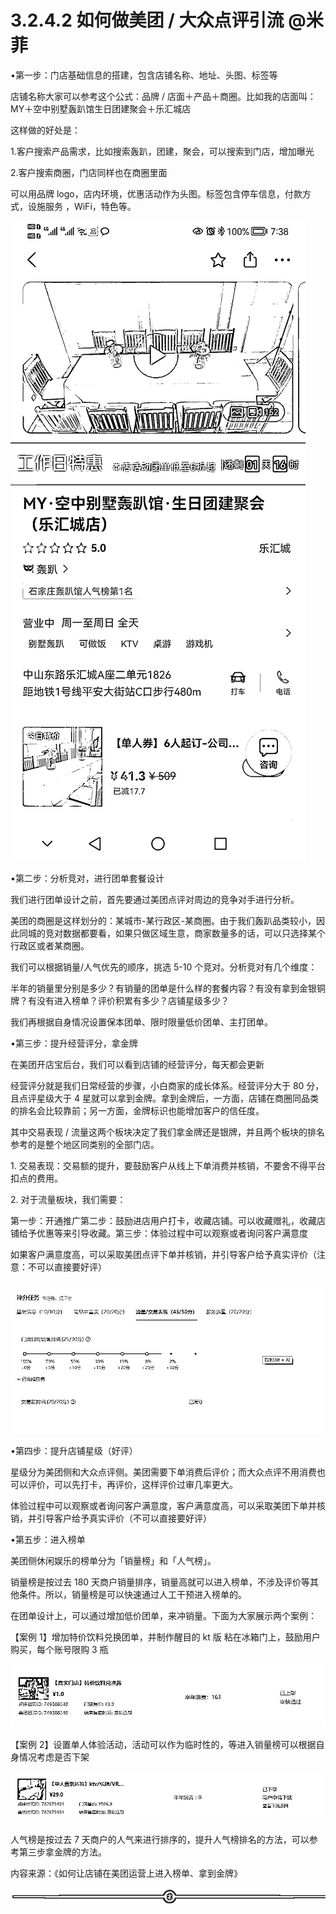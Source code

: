 # 3.2.4.2 如何做美团 / 大众点评引流 @米菲

•第一步：门店基础信息的搭建，包含店铺名称、地址、头图、标签等

店铺名称大家可以参考这个公式：品牌 / 店面＋产品＋商圈。比如我的店面叫：MY＋空中别墅轰趴馆生日团建聚会＋乐汇城店

这样做的好处是：

1.客户搜索产品需求，比如搜索轰趴，团建，聚会，可以搜索到门店，增加曝光

2.客户搜索商圈，门店同样也在商圈里面

可以用品牌 logo，店内环境，优惠活动作为头图。标签包含停车信息，付款方式，设施服务 ，WiFi，特色等。

![](img/89508e51a04b73f653984391ee33fac9.png)

•第二步：分析竞对，进行团单套餐设计

我们进行团单设计之前，首先要通过美团点评对周边的竞争对手进行分析。

美团的商圈是这样划分的：某城市-某行政区-某商圈。由于我们轰趴品类较小，因此同城的竞对数据都要看，如果只做区域生意，商家数量多的话，可以只选择某个行政区或者某商圈。

我们可以根据销量/人气优先的顺序，挑选 5-10 个竞对。分析竞对有几个维度：

半年的销量里分别是多少？有销量的团单是什么样的套餐内容？有没有拿到金银铜牌？有没有进入榜单？评价积累有多少？店铺星级多少？

我们再根据自身情况设置保本团单、限时限量低价团单、主打团单。

•第三步：提升经营评分，拿金牌

在美团开店宝后台，我们可以看到店铺的经营评分，每天都会更新

经营评分就是我们日常经营的步骤，小白商家的成长体系。经营评分大于 80 分，且点评星级大于 4 星就可以拿到金牌。拿到金牌后，一方面，店铺在商圈同品类的排名会比较靠前；另一方面，金牌标识也能增加客户的信任度。

其中交易表现 / 流量这两个板块决定了我们拿金牌还是银牌，并且两个板块的排名参考的是整个地区同类别的全部门店。

1\. 交易表现：交易额的提升，要鼓励客户从线上下单消费并核销，不要舍不得平台扣点的费用。

2\. 对于流量板块，我们需要：

第一步：开通推广第二步：鼓励进店用户打卡，收藏店铺。可以收藏赠礼，收藏店铺给予优惠等来引导收藏。第三步：体验过程中可以观察或者询问客户满意度

如果客户满意度高，可以采取美团点评下单并核销，并引导客户给予真实评价（注意：不可以直接要好评）

![](img/b51f01161ebadc787aa2ee11776885cf.png)

•第四步：提升店铺星级（好评）

星级分为美团侧和大众点评侧。美团需要下单消费后评价；而大众点评不用消费也可以评价，可以先打卡，再评价，这样评价过审几率更大。

体验过程中可以观察或者询问客户满意度，客户满意度高，可以采取美团下单并核销，并引导客户给予真实评价（不可以直接要好评）

•第五步：进入榜单

美团侧休闲娱乐的榜单分为「销量榜」和「人气榜」。

销量榜是按过去 180 天商户销量排序，销量高就可以进入榜单，不涉及评价等其他条件。所以，销量榜是可以快速通过人工干预进入榜单的。

在团单设计上，可以通过增加低价团单，来冲销量。下面为大家展示两个案例：

【案例 1】增加特价饮料兑换团单，并制作醒目的 kt 版 粘在冰箱门上，鼓励用户购买，每个账号限购 3 瓶

![](img/850d1f81915d452ed28af99896d4038b.png)

【案例 2】设置单人体验活动，活动可以作为临时性的，等进入销量榜可以根据自身情况考虑是否下架

![](img/47ac7e2bd5edee1c2aa3422e7111c373.png)

人气榜是按过去 7 天商户的人气来进行排序的，提升人气榜排名的方法，可以参考第三步拿金牌的方法。

内容来源：《如何让店铺在美团运营上进入榜单、拿到金牌》

![](img/70c086163efe63c67f3a76278afd7895.png)